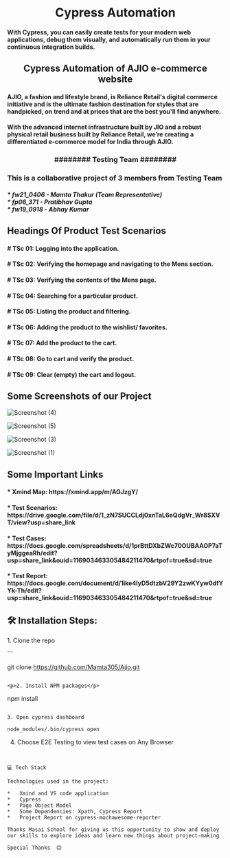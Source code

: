<h1 align="center" id="title">Cypress Automation</h1>
<h4>With Cypress, you can easily create tests for your modern web applications, debug them visually, and automatically run them in your continuous integration builds.</h4>
<h2 align="center" id="title">Cypress Automation of AJIO e-commerce website</h2>

<h4 id="description">AJIO, a fashion and lifestyle brand, is Reliance Retail's digital commerce initiative and is the ultimate fashion destination for styles that are handpicked, on trend and at prices that are the best you'll find anywhere.</h4>
<h4>With the advanced internet infrastructure built by JIO and a robust physical retail business built by Reliance Retail, we’re creating a differentiated e-commerce model for India through AJIO.</h4>
 
<h3 align="center" id="title">######## Testing Team ########</h3>
<h3>This is a collaborative project of 3 members from Testing Team</h3>
<h5>* fw21_0406 - Mamta Thakur (Team Representative)<br>* fp06_371 - Pratibhav Gupta<br>* fw19_0918 - Abhay Kumar<br></h5>


<h2>Headings Of Product Test Scenarios</h2>
<h4># TSc 01: Logging into the application.</h4>
 
<h4># TSc 02: Verifying the homepage and navigating to the Mens section.</h4>

<h4># TSc 03: Verifying the contents of the Mens page.</h4>

<h4># TSc 04: Searching for a particular product.</h4>

<h4># TSc 05: Listing the product and filtering.</h4>

<h4># TSc 06: Adding the product to the wishlist/ favorites.</h4>

<h4># TSc 07: Add the product to the cart.</h4>

<h4># TSc 08: Go to cart and verify the product.</h4>

<h4># TSc 09: Clear (empty) the cart and logout.</h4>



<h2>Some Screenshots of our Project</h2>

![Screenshot (4)](https://user-images.githubusercontent.com/105913940/233802842-54cc8741-bcc9-4c39-bb13-030d92563dce.png)


![Screenshot (5)](https://user-images.githubusercontent.com/105913940/233802864-ec7a3df0-710a-4d25-8e9b-8bd5f0109add.png)


![Screenshot (3)](https://user-images.githubusercontent.com/105913940/233802868-e7f78387-fe8b-4614-9e3b-b3585b5846d6.png)


![Screenshot (1)](https://user-images.githubusercontent.com/105913940/233802887-a5c53eca-c127-4e77-aeaa-13eb1f319039.png)


<h2>Some Important Links</h2>

<h4>* Xmind Map: https://xmind.app/m/AGJzgY/</h4>

<h4>* Test Scenarios: https://drive.google.com/file/d/1_zN7SUCCLdj0xnTaL6eQdgVr_Wr8SXVT/view?usp=share_link</h4>

<h4>* Test Cases: https://docs.google.com/spreadsheets/d/1prBttDXbZWc70OUBAAOP7aTyMjggeaRh/edit?usp=share_link&ouid=116903463305484211470&rtpof=true&sd=true</h4>

<h4>* Test Report: https://docs.google.com/document/d/1ike4lyD5dtzbV29Y2zwKYyw0dfYYk-Th/edit?usp=share_link&ouid=116903463305484211470&rtpof=true&sd=true</h4>



<h2>🛠️ Installation Steps:</h2>

<p>1. Clone the repo</p>
```

git clone https://github.com/Mamta305/Ajio.git
```

<p>2. Install NPM packages</p>
```

npm install
```

3. Open cypress dashboard

node_modules/.bin/cypress open
```

4. Choose E2E Testing to view test cases on Any Browser
```


💻 Tech Stack

Technologies used in the project:

*   Xmind and VS code application
*   Cypress
*   Page Object Model
*   Some Dependencies: Xpath, Cypress Report 
*   Project Report on cypress-mochawesome-reporter

Thanks Masai School for giving us this opportunity to show and deploy our skills to explore ideas and learn new things about project-making

Special Thanks  😊
